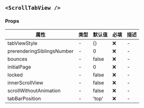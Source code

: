 ## `<ScrollTabView />`

### Props

| 属性                       | 类型 | 默认值 | 必填 | 描述 |
| -------------------------- | ---- | ------ | ---- | ---- |
| tabViewStyle               | -    | {}     | ❌   | -    |
| prerenderingSiblingsNumber | -    | 0      | ❌   | -    |
| bounces                    | -    | false  | ❌   | -    |
| initialPage                | -    | 0      | ❌   | -    |
| locked                     | -    | false  | ❌   | -    |
| innerScrollView            | -    | false  | ❌   | -    |
| scrollWithoutAnimation     | -    | false  | ❌   | -    |
| tabBarPosition             | -    | 'top'  | ❌   | -    |
